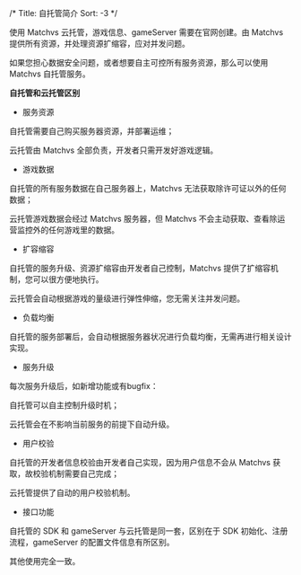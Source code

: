 /*
Title: 自托管简介
Sort: -3
*/

使用 Matchvs 云托管，游戏信息、gameServer 需要在官网创建。由 Matchvs 提供所有资源，并处理资源扩缩容，应对并发问题。

如果您担心数据安全问题，或者想要自主可控所有服务资源，那么可以使用 Matchvs 自托管服务。

**自托管和云托管区别**

- 服务资源

自托管需要自己购买服务器资源，并部署运维；

云托管由 Matchvs 全部负责，开发者只需开发好游戏逻辑。

- 游戏数据

自托管的所有服务数据在自己服务器上，Matchvs 无法获取除许可证以外的任何数据；

云托管游戏数据会经过 Matchvs 服务器，但 Matchvs 不会主动获取、查看除运营监控外的任何游戏里的数据。

- 扩容缩容

自托管的服务升级、资源扩缩容由开发者自己控制，Matchvs 提供了扩缩容机制，您可以很方便地执行。

云托管会自动根据游戏的量级进行弹性伸缩，您无需关注并发问题。

- 负载均衡

自托管的服务部署后，会自动根据服务器状况进行负载均衡，无需再进行相关设计实现。

- 服务升级

每次服务升级后，如新增功能或有bugfix：

自托管可以自主控制升级时机；

云托管会在不影响当前服务的前提下自动升级。

- 用户校验

自托管的开发者信息校验由开发者自己实现，因为用户信息不会从 Matchvs 获取，故校验机制需要自己完成；

云托管提供了自动的用户校验机制。

- 接口功能

自托管的 SDK 和 gameServer 与云托管是同一套，区别在于 SDK 初始化、注册流程，gameServer 的配置文件信息有所区别。

其他使用完全一致。

